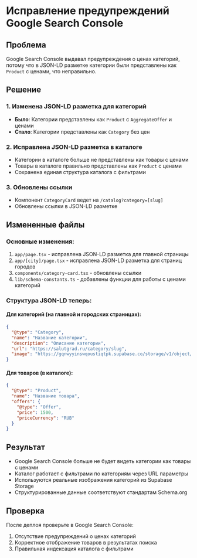 # Исправление предупреждений Google Search Console

## Проблема
Google Search Console выдавал предупреждения о ценах категорий, потому что в JSON-LD разметке категории были представлены как `Product` с ценами, что неправильно.

## Решение

### 1. Изменена JSON-LD разметка для категорий
- **Было**: Категории представлены как `Product` с `AggregateOffer` и ценами
- **Стало**: Категории представлены как `Category` без цен

### 2. Исправлена JSON-LD разметка в каталоге
- Категории в каталоге больше не представлены как товары с ценами
- Товары в каталоге правильно представлены как `Product` с ценами
- Сохранена единая структура каталога с фильтрами

### 3. Обновлены ссылки
- Компонент `CategoryCard` ведет на `/catalog?category=[slug]`
- Обновлены ссылки в JSON-LD разметке

## Измененные файлы

### Основные изменения:
1. `app/page.tsx` - исправлена JSON-LD разметка для главной страницы
2. `app/[city]/page.tsx` - исправлена JSON-LD разметка для страниц городов
3. `components/category-card.tsx` - обновлены ссылки
4. `lib/schema-constants.ts` - добавлены функции для работы с ценами категорий

### Структура JSON-LD теперь:

#### Для категорий (на главной и городских страницах):
```json
{
  "@type": "Category",
  "name": "Название категории",
  "description": "Описание категории",
  "url": "https://salutgrad.ru/category/slug",
  "image": "https://gqnwyyinswqoustiqtpk.supabase.co/storage/v1/object/public/category-images/category-name.webp"
}
```

#### Для товаров (в каталоге):
```json
{
  "@type": "Product",
  "name": "Название товара",
  "offers": {
    "@type": "Offer",
    "price": 1500,
    "priceCurrency": "RUB"
  }
}
```

## Результат
- Google Search Console больше не будет видеть категории как товары с ценами
- Каталог работает с фильтрами по категориям через URL параметры
- Используются реальные изображения категорий из Supabase Storage
- Структурированные данные соответствуют стандартам Schema.org

## Проверка
После деплоя проверьте в Google Search Console:
1. Отсутствие предупреждений о ценах категорий
2. Корректное отображение товаров в результатах поиска
3. Правильная индексация каталога с фильтрами
